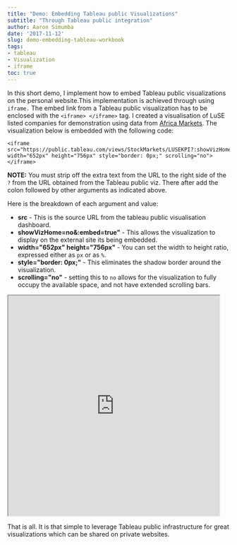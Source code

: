 ```yaml
---
title: "Demo: Embedding Tableau public Visualizations"
subtitle: "Through Tableau public integration"
author: Aaron Simumba
date: '2017-11-12'
slug: demo-embedding-tableau-workbook
tags:
- tableau 
- Visualization
- iframe
toc: true
---
```

In this short demo, I implement how to embed Tableau public visualizations on the personal website.This implementation is achieved through using `iframe.` The embed link from a Tableau public visualization has to be enclosed with the `<iframe> </iframe>` tag. I created a visualisation of LuSE listed companies for demonstration using data from [Africa Markets](https://www.african-markets.com/en/).
The visualization below is embedded with the following code:

    <iframe 
    src="https://public.tableau.com/views/StockMarkets/LUSEKPI?:showVizHome=no&:embed=true" width="652px" height="756px" style="border: 0px;" scrolling="no">
    </iframe>

**NOTE:** You must strip off the extra text from the URL to the right side of the `?` from the URL obtained from the Tableau public viz. There after add the colon followed by other arguments as indicated above.

Here is the breakdown of each argument and value:

- **src** - This is the source URL from the tableau public visualisation dashboard. 
- **showVizHome=no&:embed=true"** - This allows the visualization to display on the external site its being embedded.
- **width="652px" height="756px"** - You can set the width to height ratio, expressed either as `px` or as `%`.
- **style="border: 0px;"** - This eliminates the shadow border around the visualization.
- **scrolling="no"** - setting this to `no` allows for the visualization to fully occupy the available space, and not have extended scrolling bars.


<iframe src="https://public.tableau.com/views/StockMarkets/LUSEKPI?:showVizHome=no&:embed=true" width="95%" height="500"></iframe>

 That is all. It is that simple to leverage Tableau public infrastructure  for great visualizations which can be shared on private websites.